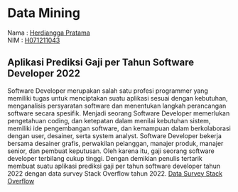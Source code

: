 # Data Mining

Nama : [Herdiangga Pratama](https://github.com/herdianggapratama) <br/>
NIM : [H071211043](https://github.com/herdianggapratama) <br/>

## Aplikasi Prediksi Gaji per Tahun Software Developer 2022

Software Developer merupakan salah satu profesi programmer yang memiliki tugas untuk menciptakan suatu aplikasi sesuai dengan kebutuhan, menganalisis persyaratan software dan menentukan langkah perancangan software secara spesifik. Menjadi seorang Software Developer memerlukan pengetahuan coding, dan ketepatan dalam menilai kebutuhan sistem, memiliki ide pengembangan software, dan kemampuan dalam berkolaborasi dengan user, desainer, serta system analyst. Software Developer bekerja bersama desainer grafis, perwakilan pelanggan, manajer produk, manajer senior, dan pembuat keputusan. Oleh karena itu, gaji seorang software developer terbilang cukup tinggi. Dengan demikian penulis tertarik membuat suatu aplikasi prediksi gaji per tahun software developer tahun 2022 dengan data survey Stack Overflow tahun 2022.
[Data Survey Stack Overflow](https://insights.stackoverflow.com/survey)
